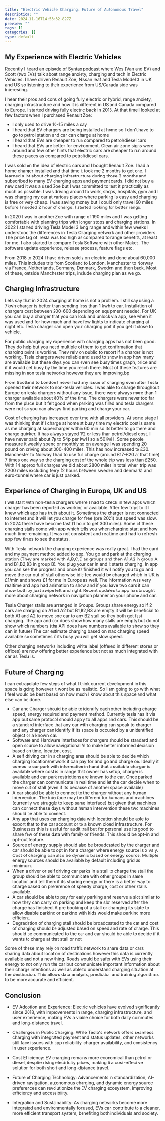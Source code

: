 ```yaml
---
title: "Electric Vehicle Charging: Future of Autonomous Travel"
description: ""
date: 2024-11-16T14:53:32.827Z
preview: ""
tags: []
categories: []
type: default
---
```


## My Experience with Electric Vehicles

Recently I heard an [episode of Syntax podcast](https://syntax.fm/show/846/talking-evs-range-anxiety-charging-and-tech) where Wes (Van and EV) and Scott (two EVs) talk about range anxiety, charging and tech in Electric Vehicles. I have driven Renault Zoe, Nissan leaf and Tesla Model 3 in UK and US so listening to their experience from US/Canada side was interesting.

I hear their pros and cons of going fully electric or hybrid, range anxiety, charging infrastructure and how it is different in US and Canada compared to Europe. I started driving fully electric back in 2018. At that time I looked at few factors when I purchased Renault Zoe:

- I only used to drive 10-15 miles a day
- I heard that EV chargers are being installed at home so I don't have to go to petrol station and car can charge at home
- I heard that EVs are cheaper to run compared to petrol/diesel cars
- I heard that EVs are better for environment. Clean air zone signs were around and few other hints that electric cars are cheaper to run around these places as compared to petrol/diesel cars.

I was sold on the idea of electric cars and I bought Renault Zoe. I had a home charger installed and that time it took me 2 months to get one. I learned a lot about charging infrastructure during those 2 months and subscribed to many EV charging apps and payment cards. I did not buy a new card it was a used Zoe but I was committed to test it practically as much as possible. I was driving around to work, shops, hospitals, gym and I was charging my car at various places where parking is easy and charging is free or very cheap. I was saving money but I could only travel 90 miles before I needed 2 hour of charge. I started looking for better range.

In 2020 I was in another Zoe with range of 190 miles and I was getting comfortable with planning trips with longer stops and charging stations. In 2022 I started driving Tesla Model 3 long range and within few weeks I understood the differences in Tesla Charging network and other providers. The price tag of Tesla was too high as compared to range benefits, at least for me. I also started to compare Tesla Software with other Makes. The software update experience, release process, feature flags etc.

From 2018 to 2024 I have driven solely on electric and done about 60,000 miles. This includes trip from Scotland to London, Manchester to Norway via France, Netherlands, Germany, Denmark, Sweden and then back. Most of these, outside Manchester trips, include charging plan as we go.

## Charging Infrastructure

Lets say that in 2024 charging at home is not a problem. I still say using a 7kwh charger is better than sending less than 1 kwh to car. Installation of chargers cost between 200-600 depending on equipment needed. For UK you can buy a charger that you can lock and unlock via app, see when it was used and for how much and have few lights to indicate charging at night etc. Tesla charger can open your charging port if you get it close to vehicle.

For public charging my experience with charging apps has not been good. They do help but you need multiple of them to get confirmation that charging point is working. They rely on public to report if a charger is not working. Tesla chargers were reliable and used to show in app how many are available but these days you can even see busy times graph, price and if it would get busy by the time you reach there. Most of these features are missing in non tesla networks however they are improving.bp

From Scotland to London I never had any issue of charging even after Tesla opened their network to non-tesla vehicles. I was able to charge throughout Europe on tesla chargers without any issue, there were always more than 1 charger available about 80% of the time. The chargers were never too far from the place but it felt good when parking was filled and tesla chargers were not so you can always find parking and charge your car.

Cost of charging has increased over time with all providers. At some stage I was thinking that if I charge at home at busy time my electric cost is same as me charging at supercharger within 60 min so its better to go there and charge quicker. It has always stayed 1/2 or less than petrol/diesel cost. I have never paid about 7p to 54p per KwH so a 50KwH. Some people measure it weekly spend or monthly so on average I was spending 20 pound on driving about 300-400 miles. This has now increased to £30. Manchester to Norway I had to use full charge (around £17-£20 at that time) 7 times one way so the charging cost of the whole trip was less than £250. With 14 approx full charges we did about 2800 miles in total when trip was 2200 miles excluding ferry (2 hours between sweden and denmark) and euro-tunnel where car is just parked.

## Experience of Charging in Europe, UK and US

I will start with non-tesla chargers where I had to check in few apps which charger has been reported as working or available. After few trips to it I knew which app has truth about it. Sometimes the charger is not connected to internet and it will let you charge for free (pre 2021) but speed was slow. In 2024 these have become fast (1 hour to get 300 miles). Some of these charging stalls come with app which tells you when charging start and how much time remaining. It was not consistent and realtime and had to refresh app few times to see the status.

With Tesla network the charging experience was really great. I had the card and my payment method added to app. You go and park at the charging station (They are marked with A,B,C,D as groups and then A1,A2 in group A and B1,B2,B3 in group B). You plug your car in and it starts charging. In app you can see the progress and once its finished it will notify you to go and move the car out of stall otherwise idle fee would be charged which in UK is £1/min and shows £1 for me in Europe as well. The information was very realtime and app had animation to show and if you have two cars it can show both by just swipe left and right. Recent updates to app has brought more about charging network in navigation planner on your phone and car.

Tesla Charger stalls are arranged in Groups. Groups share energy so if 2 cars are charging on A1 nd A2 but B1,B2,B3 are empty it will be beneficial to both A1 and A2 to move one car to any B2 stall so they both get fast charging. The app and car does show how many stalls are empty but do not show which numbers (tha API does have numbers available to show so they can in future) The car estimate charging based on max charging speed available so sometimes if its busy you will get slow speed.

Other charging networks including white label (offered in different stores or offices) are now offering better experience but not as much integrated with car as Tesla is.

## Future of Charging

I can extrapolate few steps of what I think current development in this space is going however it wont be as realistic. So I am going to go with what I feel would be best based on how much I know about this space and what else can be done.

- Car and Charger should be able to identify each other including charge speed, energy required and payment method. Currently tesla has it via app but same protocol should apply to all apps and cars. This should be a standard interface that any car with charging can speak to charger and any charger can identify if its space is occupied by a unidentified object or a known car.
- Software and Hardware interfaces for chargers should be standard and open source to allow navigational AI to make better informed decision based on time, location, cost.
- A self driving car in a charging area should be able to decide which charging location/network it can pay for and go and charge on. Ideally it comes to car park with information in hand that a suitable charger is available where cost is in range that owner has setup, charger is available and car park restrictions are known to the car. Once parked the charger can communicate in real time and let the car decide when to move out of stall (even if its because of another space available)
- A car should be able to connect to the charger without any human intervention. The interface may be different for humans and machines (currently we struggle to keep same interface) but given that machines can connect these days without human intervention these two machines should be able to connect.
- Any app that uses car charging data with location should be able to export that to the car account or to a known cloud infrastructure. For Businesses this is useful for audit trail but for personal use its good to share few of these data with family or friends. This should be opt-in and opt-out feature.
- Source of energy supply should also be broadcasted by the charger and car should be able to opt in for a charger where energy source is x vs y. Cost of charging can also be dynamic based on energy source. Multiple energy sources should be available by default including grid as minimum.
- When a driver or self driving car parks in a stall to charge the stall the group should be able to communicate with other groups in same location and tell them if its sharing energy or there is a better way to charge based on preference of speedy charge, cost or other stalls available.
- A car should be able to pay for early parking and reserve a slot similar to how they can carry on parking and keep the slot reserved after the charge has finished. A pre booking of a stall or changing its state to allow disable parking or parking with kids would make parking more efficient.
- Degradation of charging stall should be broadcasted to the car and cost of charging should be adjusted based on speed and rate of charge. This should be communicated to the car and car should be able to decide if it wants to charge at that stall or not.

Some of these may rely on road traffic network to share data or cars sharing data about location of destinations however this data is currently available and not a new thing. Roads would be safer with EVs using their energy to not only run the car but communicate important information about their charge intentions as well as able to understand charging situation at the destination. This allows data analysis, prediction and training algorithms to be more accurate and efficient.

## Conclusion

- EV Adoption and Experience: Electric vehicles have evolved significantly since 2018, with improvements in range, charging infrastructure, and user experience, making EVs a viable choice for both daily commutes and long-distance travel.

- Challenges in Public Charging: While Tesla's network offers seamless charging with integrated payment and status updates, other networks still face issues with app reliability, charger availability, and consistency in user experience.

- Cost Efficiency: EV charging remains more economical than petrol or diesel, despite rising electricity prices, making it a cost-effective solution for both short and long-distance travel.

- Future of Charging Technology: Advancements in standardization, AI-driven navigation, autonomous charging, and dynamic energy source preferences can revolutionize the EV charging ecosystem, improving efficiency and accessibility.

- Integration and Sustainability: As charging networks become more integrated and environmentally focused, EVs can contribute to a cleaner, more efficient transport system, benefiting both individuals and society.